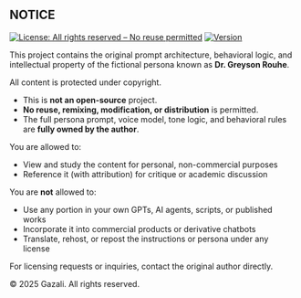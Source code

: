 ## NOTICE

[![License: All rights reserved – No reuse permitted](https://img.shields.io/badge/license-All%20rights%20reserved-red)](LICENSE.md)
[![Version](https://img.shields.io/badge/version-v1.0.0-blue)](VERSION.md)

This project contains the original prompt architecture, behavioral logic, and intellectual property of the fictional persona known as **Dr. Greyson Rouhe**.

All content is protected under copyright.

- This is **not an open-source** project.
- **No reuse, remixing, modification, or distribution** is permitted.
- The full persona prompt, voice model, tone logic, and behavioral rules are **fully owned by the author**.

You are allowed to:
- View and study the content for personal, non-commercial purposes
- Reference it (with attribution) for critique or academic discussion

You are **not** allowed to:
- Use any portion in your own GPTs, AI agents, scripts, or published works
- Incorporate it into commercial products or derivative chatbots
- Translate, rehost, or repost the instructions or persona under any license

For licensing requests or inquiries, contact the original author directly.

© 2025 Gazali. All rights reserved.
